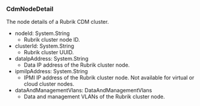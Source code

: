 ### CdmNodeDetail
The node details of a Rubrik CDM cluster.

- nodeId: System.String
  - Rubrik cluster node ID.
- clusterId: System.String
  - Rubrik cluster UUID.
- dataIpAddress: System.String
  - Data IP address of the Rubrik cluster node.
- ipmiIpAddress: System.String
  - IPMI IP address of the Rubrik cluster node. Not available for virtual or cloud cluster nodes.
- dataAndManagementVlans: DataAndManagementVlans
  - Data and management VLANs of the Rubrik cluster node.
